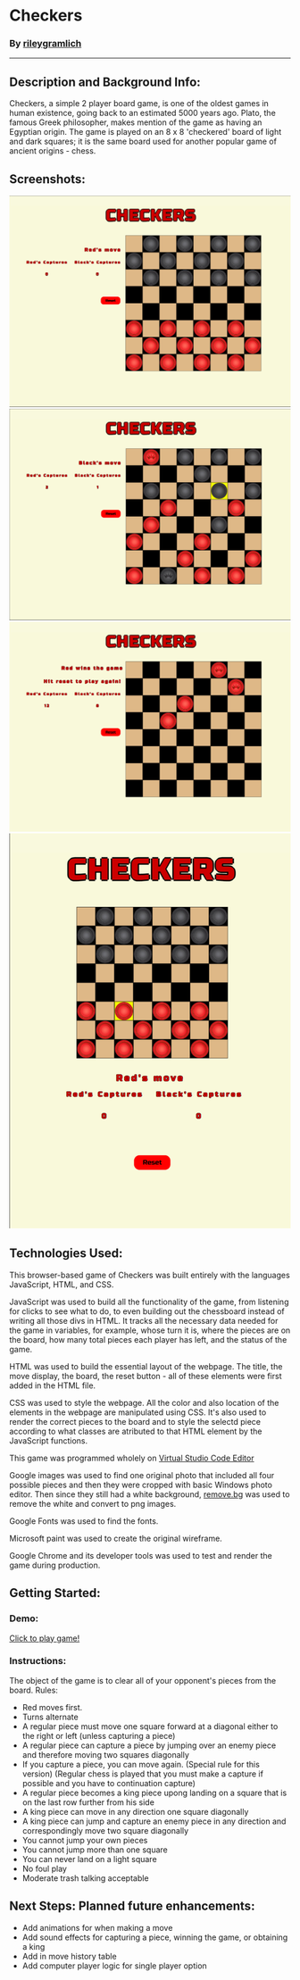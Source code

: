 # Checkers
### By [rileygramlich](https://github.com/rileygramlich)
---

## Description and Background Info:
Checkers, a simple 2 player board game, is one of the oldest games in human existence, going back to an estimated 5000 years ago.  Plato, the famous Greek philosopher, makes mention of the game as having an Egyptian origin.  The game is played on an 8 x 8 'checkered' board of light and dark squares; it is the same board used for another popular game of ancient origins - chess.

## Screenshots:
![Screenshot of initialized game](./img/Screenshot1.png)
![Screenshot of game in progress](./img/Screenshot2.png)
![Screenshot of game won by red](./img/Screenshot3.png)
![Screenshot of rending on tablet dimentions](./img/Screenshot4.png)


## Technologies Used:
This browser-based game of Checkers was built entirely with the languages JavaScript, HTML, and CSS.

JavaScript was used to build all the functionality of the game, from listening for clicks to see what to do, to even building out the chessboard instead of writing all those divs in HTML. It tracks all the necessary data needed for the game in variables, for example, whose turn it is, where the pieces are on the board, how many total pieces each player has left, and the status of the game.

HTML was used to build the essential layout of the webpage. The title, the move display, the board, the reset button - all of these elements were first added in the HTML file.

CSS was used to style the webpage. All the color and also location of the elements in the webpage are manipulated using CSS. It's also used to render the correct pieces to the board and to style the selectd piece according to what classes are atributed to that HTML element by the JavaScript functions.

This game was programmed wholely on [Virtual Studio Code Editor](https://code.visualstudio.com/)

Google images was used to find one original photo that included all four possible pieces and then they were cropped with basic Windows photo editor. Then since they still had a white background, [remove.bg](https://www.remove.bg/) was used to remove the white and convert to png images.

Google Fonts was used to find the fonts.

Microsoft paint was used to create the original wireframe.

Google Chrome and its developer tools was used to test and render the game during production.

## Getting Started: 

### Demo:
[Click to play game!](https://rileygramlich.github.io/checkers/)

### Instructions:
The object of the game is to clear all of your opponent's pieces from the board.
Rules:
* Red moves first.
* Turns alternate
* A regular piece must move one square forward at a diagonal either to the right or left (unless capturing a piece)
* A regular piece can capture a piece by jumping over an enemy piece and therefore moving two squares diagonally
* If you capture a piece, you can move again. (Special rule for this version) (Regular chess is played that you must make a capture if possible and you have to continuation capture)
* A regular piece becomes a king piece upong landing on a square that is on the last row further from his side
* A king piece can move in any direction one square diagonally
* A king piece can jump and capture an enemy piece in any direction and correspondingly move two square diagonally
* You cannot jump your own pieces
* You cannot jump more than one square
* You can never land on a light square
* No foul play
* Moderate trash talking acceptable

## Next Steps: Planned future enhancements:
* Add animations for when making a move
* Add sound effects for capturing a piece, winning the game, or obtaining a king
* Add in move history table
* Add computer player logic for single player option
